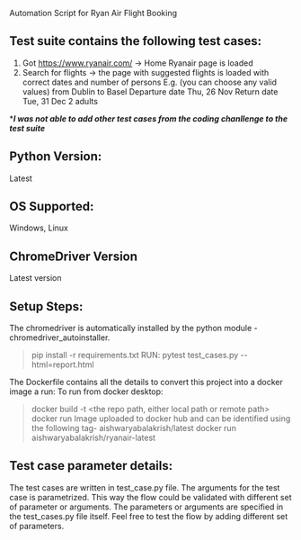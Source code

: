 Automation Script for Ryan Air Flight Booking

Test suite contains the following test cases:
-----
1. Got https://www.ryanair.com/ -&gt; Home Ryanair page is loaded
2. Search for flights -&gt; the page with suggested flights is loaded with correct dates and number of
persons
E.g. (you can choose any valid values)
from Dublin to Basel
Departure date Thu, 26 Nov
Return date Tue, 31 Dec
2 adults

****I was not able to add other test cases from the coding chanllenge to the test suite***

Python Version:
-------
Latest

OS Supported:
------
Windows, Linux

ChromeDriver Version
-----
Latest version

Setup Steps:
--------
The chromedriver is automatically installed by the python module - chromedriver_autoinstaller.
> pip install -r requirements.txt
> RUN: pytest test_cases.py --html=report.html

The Dockerfile contains all the details to convert this project into a docker image a run:
To run from docker desktop:
> docker build -t <tag-name> <the repo path, either local path or remote path>
> docker run <tag-name>
Image uploaded to docker hub and can be identified using the following tag- aishwaryabalakrish/latest
>docker run aishwaryabalakrish/ryanair-latest

Test case parameter details:
------
The test cases are written in test_case.py file. The arguments for the test case is parametrized.
This way the flow could be validated with different set of parameter or arguments. The parameters or
arguments are specified in the test_cases.py file itself. Feel free to test the flow by adding different
 set of parameters.